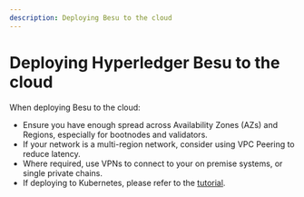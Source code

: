 ```yaml
---
description: Deploying Besu to the cloud
---
```


# Deploying Hyperledger Besu to the cloud

When deploying Besu to the cloud:

* Ensure you have enough spread across Availability Zones (AZs) and Regions, especially for
  bootnodes and validators.
* If your network is a multi-region network, consider using VPC Peering to reduce latency.
* Where required, use VPNs to connect to your on premise systems, or single private chains.
* If deploying to Kubernetes, please refer to the [tutorial](../../../tutorials/Kubernetes/Overview.md).
